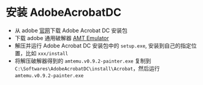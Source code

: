 # 安装 AdobeAcrobatDC


* 从 adobe [官网](https://helpx.adobe.com/cn/acrobat/kb/acrobat-dc-downloads.html)下载 Adobe Acrobat DC 安装包
* 下载 adobe 通用破解器 [AMT Emulator](https://amtemu-official.com/amtemu-v0-9-2-patcher/)
* 解压并运行 Adobe Acrobat DC 安装包中的 `setup.exe`, 安装到自己的指定位置，比如  `xxx/install`
* 将解压破解器得到的 `amtemu.v0.9.2-painter.exe` 复制到 `C:\Softwares\AdobeAcrobatDC\install\Acrobat`，然后运行  `amtemu.v0.9.2-painter.exe`
<!--stackedit_data:
eyJoaXN0b3J5IjpbLTE2ODA3MTA1NDksLTIxMjk1OTkzMjIsLT
E0NzUzNDQzNDJdfQ==
-->